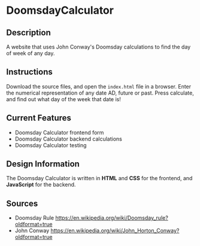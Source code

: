 # DoomsdayCalculator
## Description
A website that uses John Conway's Doomsday calculations to find the day of week of any day.

## Instructions
Download the source files, and open the `index.html` file in a browser. Enter the numerical representation of any date AD, future or past. Press calculate, and find out what day of the week that date is! 

## Current Features
 - Doomsday Calculator frontend form
 - Doomsday Calculator backend calculations
 - Doomsday Calculator testing

## Design Information
The Doomsday Calculator is written in **HTML** and **CSS** for the frontend, and **JavaScript** for the backend.

## Sources
 - Doomsday Rule https://en.wikipedia.org/wiki/Doomsday_rule?oldformat=true
 - John Conway https://en.wikipedia.org/wiki/John_Horton_Conway?oldformat=true
